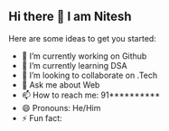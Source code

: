 ## Hi there 👋 I am Nitesh

Here are some ideas to get you started:

- 🔭 I’m currently working on Github
- 🌱 I’m currently learning DSA
- 👯 I’m looking to collaborate on .Tech
- 💬 Ask me about Web
- 📫 How to reach me: 91**********
- 😄 Pronouns: He/Him
- ⚡ Fun fact: 
